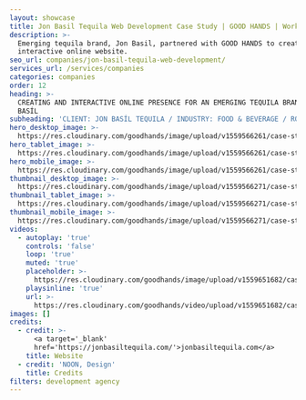 ```yaml
---
layout: showcase
title: Jon Basil Tequila Web Development Case Study | GOOD HANDS | Work
description: >-
  Emerging tequila brand, Jon Basil, partnered with GOOD HANDS to create an
  interactive online website.
seo_url: companies/jon-basil-tequila-web-development/
services_url: /services/companies
categories: companies
order: 12
heading: >-
  CREATING AND INTERACTIVE ONLINE PRESENCE FOR AN EMERGING TEQUILA BRAND, JON
  BASÍL
subheading: 'CLIENT: JON BASÍL TEQUILA / INDUSTRY: FOOD & BEVERAGE / ROLE: DEVELOPMENT'
hero_desktop_image: >-
  https://res.cloudinary.com/goodhands/image/upload/v1559566261/case-studies/jon-basil/case-study-jon-basil-1280px_skx9ek.jpg
hero_tablet_image: >-
  https://res.cloudinary.com/goodhands/image/upload/v1559566261/case-studies/jon-basil/case-study-jon-basil-768px_a238s5.jpg
hero_mobile_image: >-
  https://res.cloudinary.com/goodhands/image/upload/v1559566261/case-studies/jon-basil/case-study-jon-basil-360px_lzfr4i.jpg
thumbnail_desktop_image: >-
  https://res.cloudinary.com/goodhands/image/upload/v1559566271/case-studies/jon-basil/jon-basil-tequila-thumbnail-1280px_lmnm8v.jpg
thumbnail_tablet_image: >-
  https://res.cloudinary.com/goodhands/image/upload/v1559566271/case-studies/jon-basil/jon-basil-tequila-thumbnail-768px_jcyght.jpg
thumbnail_mobile_image: >-
  https://res.cloudinary.com/goodhands/image/upload/v1559566271/case-studies/jon-basil/jon-basil-tequila-thumbnail-360px_eoago4.jpg
videos:
  - autoplay: 'true'
    controls: 'false'
    loop: 'true'
    muted: 'true'
    placeholder: >-
      https://res.cloudinary.com/goodhands/image/upload/v1559651682/case-studies/jon-basil/case-study-jon-basil-tequila-01_gf92tl.jpg
    playsinline: 'true'
    url: >-
      https://res.cloudinary.com/goodhands/video/upload/v1559651682/case-studies/jon-basil/case-study-jon-basil-tequila-01_fxwn6x.mp4
images: []
credits:
  - credit: >-
      <a target='_blank'
      href='https://jonbasiltequila.com/'>jonbasiltequila.com</a>
    title: Website
  - credit: 'NOON, Design'
    title: Credits
filters: development agency
---
```


